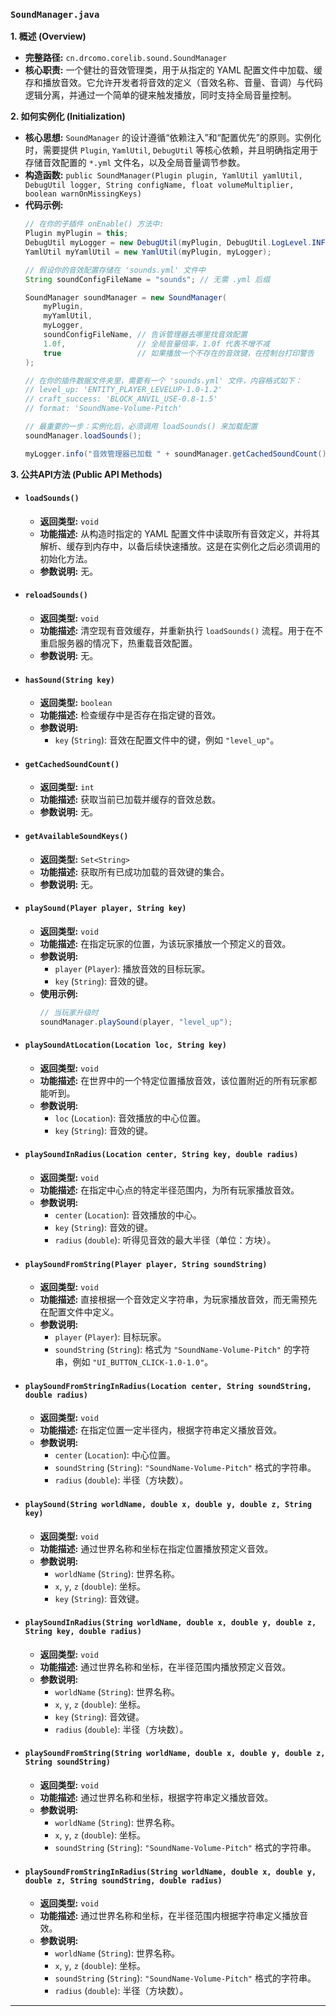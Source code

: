 ### `SoundManager.java`

**1. 概述 (Overview)**

  * **完整路径:** `cn.drcomo.corelib.sound.SoundManager`
  * **核心职责:** 一个健壮的音效管理类，用于从指定的 YAML 配置文件中加载、缓存和播放音效。它允许开发者将音效的定义（音效名称、音量、音调）与代码逻辑分离，并通过一个简单的键来触发播放，同时支持全局音量控制。

**2. 如何实例化 (Initialization)**

  * **核心思想:** `SoundManager` 的设计遵循“依赖注入”和“配置优先”的原则。实例化时，需要提供 `Plugin`, `YamlUtil`, `DebugUtil` 等核心依赖，并且明确指定用于存储音效配置的 `*.yml` 文件名，以及全局音量调节参数。
  * **构造函数:** `public SoundManager(Plugin plugin, YamlUtil yamlUtil, DebugUtil logger, String configName, float volumeMultiplier, boolean warnOnMissingKeys)`
  * **代码示例:**
    ```java
    // 在你的子插件 onEnable() 方法中:
    Plugin myPlugin = this;
    DebugUtil myLogger = new DebugUtil(myPlugin, DebugUtil.LogLevel.INFO);
    YamlUtil myYamlUtil = new YamlUtil(myPlugin, myLogger);

    // 假设你的音效配置存储在 'sounds.yml' 文件中
    String soundConfigFileName = "sounds"; // 无需 .yml 后缀

    SoundManager soundManager = new SoundManager(
        myPlugin,
        myYamlUtil,
        myLogger,
        soundConfigFileName, // 告诉管理器去哪里找音效配置
        1.0f,                // 全局音量倍率，1.0f 代表不增不减
        true                 // 如果播放一个不存在的音效键，在控制台打印警告
    );

    // 在你的插件数据文件夹里，需要有一个 'sounds.yml' 文件，内容格式如下：
    // level_up: 'ENTITY_PLAYER_LEVELUP-1.0-1.2'
    // craft_success: 'BLOCK_ANVIL_USE-0.8-1.5'
    // format: 'SoundName-Volume-Pitch'

    // 最重要的一步：实例化后，必须调用 loadSounds() 来加载配置
    soundManager.loadSounds();

    myLogger.info("音效管理器已加载 " + soundManager.getCachedSoundCount() + " 个音效。");
    ```

**3. 公共API方法 (Public API Methods)**

  * #### `loadSounds()`

      * **返回类型:** `void`
      * **功能描述:** 从构造时指定的 YAML 配置文件中读取所有音效定义，并将其解析、缓存到内存中，以备后续快速播放。这是在实例化之后必须调用的初始化方法。
      * **参数说明:** 无。

  * #### `reloadSounds()`

      * **返回类型:** `void`
      * **功能描述:** 清空现有音效缓存，并重新执行 `loadSounds()` 流程。用于在不重启服务器的情况下，热重载音效配置。
      * **参数说明:** 无。

  * #### `hasSound(String key)`

      * **返回类型:** `boolean`
      * **功能描述:** 检查缓存中是否存在指定键的音效。
      * **参数说明:**
          * `key` (`String`): 音效在配置文件中的键，例如 `"level_up"`。

  * #### `getCachedSoundCount()`

      * **返回类型:** `int`
      * **功能描述:** 获取当前已加载并缓存的音效总数。
      * **参数说明:** 无。

  * #### `getAvailableSoundKeys()`

      * **返回类型:** `Set<String>`
      * **功能描述:** 获取所有已成功加载的音效键的集合。
      * **参数说明:** 无。

  * #### `playSound(Player player, String key)`

      * **返回类型:** `void`
      * **功能描述:** 在指定玩家的位置，为该玩家播放一个预定义的音效。
      * **参数说明:**
          * `player` (`Player`): 播放音效的目标玩家。
          * `key` (`String`): 音效的键。
      * **使用示例:**
        ```java
        // 当玩家升级时
        soundManager.playSound(player, "level_up");
        ```

  * #### `playSoundAtLocation(Location loc, String key)`

      * **返回类型:** `void`
      * **功能描述:** 在世界中的一个特定位置播放音效，该位置附近的所有玩家都能听到。
      * **参数说明:**
          * `loc` (`Location`): 音效播放的中心位置。
          * `key` (`String`): 音效的键。

  * #### `playSoundInRadius(Location center, String key, double radius)`

      * **返回类型:** `void`
      * **功能描述:** 在指定中心点的特定半径范围内，为所有玩家播放音效。
      * **参数说明:**
          * `center` (`Location`): 音效播放的中心。
          * `key` (`String`): 音效的键。
          * `radius` (`double`): 听得见音效的最大半径（单位：方块）。

  * #### `playSoundFromString(Player player, String soundString)`

      * **返回类型:** `void`
      * **功能描述:** 直接根据一个音效定义字符串，为玩家播放音效，而无需预先在配置文件中定义。
      * **参数说明:**
          * `player` (`Player`): 目标玩家。
          * `soundString` (`String`): 格式为 `"SoundName-Volume-Pitch"` 的字符串，例如 `"UI_BUTTON_CLICK-1.0-1.0"`。

  * #### `playSoundFromStringInRadius(Location center, String soundString, double radius)`

      * **返回类型:** `void`
      * **功能描述:** 在指定位置一定半径内，根据字符串定义播放音效。
      * **参数说明:**
          * `center` (`Location`): 中心位置。
          * `soundString` (`String`): `"SoundName-Volume-Pitch"` 格式的字符串。
          * `radius` (`double`): 半径（方块数）。

  * #### `playSound(String worldName, double x, double y, double z, String key)`

      * **返回类型:** `void`
      * **功能描述:** 通过世界名称和坐标在指定位置播放预定义音效。
      * **参数说明:**
          * `worldName` (`String`): 世界名称。
          * `x`, `y`, `z` (`double`): 坐标。
          * `key` (`String`): 音效键。

  * #### `playSoundInRadius(String worldName, double x, double y, double z, String key, double radius)`

      * **返回类型:** `void`
      * **功能描述:** 通过世界名称和坐标，在半径范围内播放预定义音效。
      * **参数说明:**
          * `worldName` (`String`): 世界名称。
          * `x`, `y`, `z` (`double`): 坐标。
          * `key` (`String`): 音效键。
          * `radius` (`double`): 半径（方块数）。

  * #### `playSoundFromString(String worldName, double x, double y, double z, String soundString)`

      * **返回类型:** `void`
      * **功能描述:** 通过世界名称和坐标，根据字符串定义播放音效。
      * **参数说明:**
          * `worldName` (`String`): 世界名称。
          * `x`, `y`, `z` (`double`): 坐标。
          * `soundString` (`String`): `"SoundName-Volume-Pitch"` 格式的字符串。

  * #### `playSoundFromStringInRadius(String worldName, double x, double y, double z, String soundString, double radius)`

      * **返回类型:** `void`
      * **功能描述:** 通过世界名称和坐标，在半径范围内根据字符串定义播放音效。
      * **参数说明:**
          * `worldName` (`String`): 世界名称。
          * `x`, `y`, `z` (`double`): 坐标。
          * `soundString` (`String`): `"SoundName-Volume-Pitch"` 格式的字符串。
          * `radius` (`double`): 半径（方块数）。

-----

